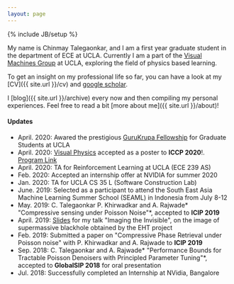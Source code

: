 ```yaml
---
layout: page
---
```

{% include JB/setup %}

My name is Chinmay Talegaonkar, and I am a first year graduate student in the department of ECE at UCLA. Currently I am a part of the [Visual Machines Group](https://visual.ee.ucla.edu/) at UCLA, exploring the field of physics based learning.  

 To get an insight on my professional life so far, you can have a look at my [CV]({{ site.url }}/cv) and [google scholar](https://scholar.google.com/citations?user=or4dcwQAAAAJ&hl=en).

I [blog]({{ site.url }}/archive) every now and then compiling my personal experiences. Feel free to read a bit [more about me]({{ site.url }}/about)!

#### Updates
* April. 2020: Awared the prestigious [GuruKrupa Fellowship](https://newsroom.ucla.edu/faculty-bulletin-board/ucla-engineering-alumnus-adds--500-000-to-fellowship) for Graduate Students at UCLA     
* April. 2020: [Visual Physics](https://arxiv.org/abs/1911.11893) accepted as a poster  to **ICCP 2020**!. [Program Link](https://iccp2020.engr.wustl.edu/program.html)      
* April. 2020: TA for Reinforcement Learning at UCLA (ECE 239 AS)    
* Feb. 2020: Accepted an internship offer at NVIDIA for summer 2020    
* Jan. 2020: TA for UCLA CS 35 L (Software Construction Lab)     
* June. 2019: Selected as a participant to attend the South East Asia Machine Learning Summer School (SEAML) in Indonesia from July 8-12 
* May. 2019: C. Talegaonkar P. Khirwadkar and A. Rajwade* "Compressive sensing under Poisson Noise"*, accepted to **ICIP 2019** 
* April. 2019: [Slides](https://docs.google.com/presentation/d/1ZkK0VZ_KMxfd1MU3mfOo1kSHF0HeStTC7sv9n4FGRlU/edit?usp=sharing) for my talk "Imaging the Invisible", on the image of supermassive blackhole obtained by the EHT project
* Feb. 2019: Submitted a paper on "Compressive Phase Retrieval under Poisson noise" with P. Khirwadkar and A. Rajwade  to **ICIP 2019** 
* Sep. 2018: C. Talegaonkar and A. Rajwade* "Performance Bounds for Tractable Poisson Denoisers with Principled Parameter Tuning"*, accepted to **GlobalSIP 2018** for oral presentation
* Jul. 2018: Successfully completed an Internship at NVidia, Bangalore




